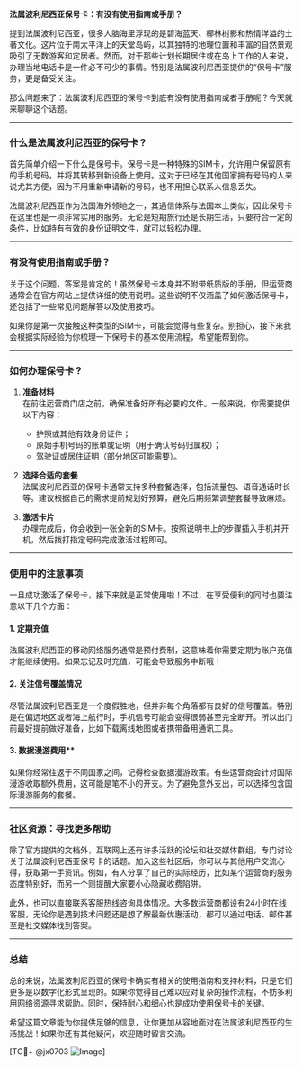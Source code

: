 **法属波利尼西亚保号卡：有没有使用指南或手册？**

提到法属波利尼西亚，很多人脑海里浮现的是碧海蓝天、椰林树影和热情洋溢的土著文化。这片位于南太平洋上的天堂岛屿，以其独特的地理位置和丰富的自然景观吸引了无数游客和定居者。然而，对于那些计划长期居住或在岛上工作的人来说，办理当地电话卡是一件必不可少的事情。特别是法属波利尼西亚提供的“保号卡”服务，更是备受关注。

那么问题来了：法属波利尼西亚的保号卡到底有没有使用指南或者手册呢？今天就来聊聊这个话题。

---

### 什么是法属波利尼西亚的保号卡？

首先简单介绍一下什么是保号卡。保号卡是一种特殊的SIM卡，允许用户保留原有的手机号码，并将其转移到新设备上使用。这对于已经在其他国家拥有号码的人来说尤其方便，因为不用重新申请新的号码，也不用担心联系人信息丢失。

法属波利尼西亚作为法国海外领地之一，其通信体系与法国本土类似，因此保号卡在这里也是一项非常实用的服务。无论是短期旅行还是长期生活，只要符合一定的条件，比如持有有效的身份证明文件，就可以轻松办理。

---

### 有没有使用指南或手册？

关于这个问题，答案是肯定的！虽然保号卡本身并不附带纸质版的手册，但运营商通常会在官方网站上提供详细的使用说明。这些说明不仅涵盖了如何激活保号卡，还包括了一些常见问题解答以及使用技巧。

如果你是第一次接触这种类型的SIM卡，可能会觉得有些复杂。别担心，接下来我会根据实际经验为你梳理一下保号卡的基本使用流程，希望能帮到你。

---

### 如何办理保号卡？

1. **准备材料**  
   在前往运营商门店之前，确保准备好所有必要的文件。一般来说，你需要提供以下内容：
   - 护照或其他有效身份证件；
   - 原始手机号码的账单或证明（用于确认号码归属权）；
   - 驾驶证或居住证明（部分地区可能需要）。

2. **选择合适的套餐**  
   法属波利尼西亚的保号卡通常支持多种套餐选择，包括流量包、语音通话时长等。建议根据自己的需求提前规划好预算，避免后期频繁调整套餐导致麻烦。

3. **激活卡片**  
   办理完成后，你会收到一张全新的SIM卡。按照说明书上的步骤插入手机并开机，然后拨打指定号码完成激活过程即可。

---

### 使用中的注意事项

一旦成功激活了保号卡，接下来就是正常使用啦！不过，在享受便利的同时也要注意以下几个方面：

#### 1. 定期充值  
法属波利尼西亚的移动网络服务通常是预付费制，这意味着你需要定期为账户充值才能继续使用。如果忘记及时充值，可能会导致服务中断哦！

#### 2. 关注信号覆盖情况  
尽管法属波利尼西亚是一个度假胜地，但并非每个角落都有良好的信号覆盖。特别是在偏远地区或者海上航行时，手机信号可能会变得很弱甚至完全断开。所以出门前最好提前做好准备，比如下载离线地图或者携带备用通讯工具。

#### 3. 数据漫游费用**  
如果你经常往返于不同国家之间，记得检查数据漫游政策。有些运营商会针对国际漫游收取额外费用，这可能是笔不小的开支。为了避免意外支出，可以选择包含国际漫游服务的套餐。

---

### 社区资源：寻找更多帮助

除了官方提供的文档外，互联网上还有许多活跃的论坛和社交媒体群组，专门讨论关于法属波利尼西亚保号卡的话题。加入这些社区后，你可以与其他用户交流心得，获取第一手资讯。例如，有人分享了自己的实际经历，比如某个运营商的服务态度特别好，而另一个则提醒大家要小心隐藏收费陷阱。

此外，也可以直接联系客服热线咨询具体情况。大多数运营商都设有24小时在线客服，无论你是遇到技术问题还是想了解最新优惠活动，都可以通过电话、邮件甚至是社交媒体找到答案。

---

### 总结

总的来说，法属波利尼西亚的保号卡确实有相关的使用指南和支持材料，只是它们更多是以数字化形式呈现的。如果你觉得自己难以应对复杂的操作流程，不妨多利用网络资源寻求帮助。同时，保持耐心和细心也是成功使用保号卡的关键。

希望这篇文章能为你提供足够的信息，让你更加从容地面对在法属波利尼西亚的生活挑战！如果你还有其他疑问，欢迎随时留言交流。

[TG💪+ @jx0703 ![Image](https://github.com/user-attachments/assets/dbca1d08-cadb-493c-b0ec-ad6f7a83f270)]